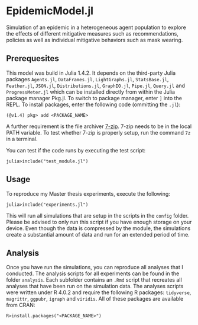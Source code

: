 # EpidemicModel.jl

Simulation of an epidemic in a heterogeneous agent population to explore the effects of different mitigative measures such as recommendations, policies as well as individual mitigative behaviors such as mask wearing. 


## Prerequesites

This model was build in Julia 1.4.2. It depends on the third-party Julia packages `Agents.jl`, `DataFrames.jl`, `LightGraphs.jl`, `StatsBase.jl`, `Feather.jl`, `JSON.jl`, `Distributions.jl`, `GraphIO.jl`, `Pipe.jl`, `Query.jl` and `ProgressMeter.jl` which can be installed directly from within the Julia package manager Pkg.jl. To switch to package manager, enter `]` into the REPL. To install packages, enter the following code (ommitting the `.jl`):

```
(@v1.4) pkg> add <PACKAGE_NAME>
```

A further requirement is the file archiver [7-zip](https://7-zip.org/). 7-zip needs to be in the local PATH variable. To test whether 7-zip is properly setup, run the command `7z` in a terminal.

You can test if the code runs by executing the test script:

```
julia>include("test_module.jl")
```


## Usage

To reproduce my Master thesis experiments, execute the following:

```
julia>include("experiments.jl")
```

This will run all simulations that are setup in the scripts in the `config` folder. Please be advised to only run this script if you have enough storage on your device. Even though the data is compressed by the module, the simulations create a substantial amount of data and run for an extended period of time.


## Analysis

Once you have run the simulations, you can reproduce all analyses that I conducted. The analysis scripts for all experiments can be found in the folder `analysis`. Each subfolder contains an `.Rmd` script that recreates all analyses that have been run on the simulation data. The analyses scripts were written under R 4.0.2 and require the following R packages: `tidyverse`, `magrittr`, `ggpubr`, `igraph` and `viridis`. All of these packages are available from CRAN:

```
R>install.packages("<PACKAGE_NAME>")
```